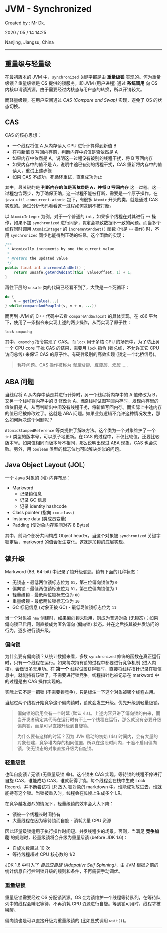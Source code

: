 # JVM - Synchronized

Created by : Mr Dk.

2020 / 05 / 14 14:25

Nanjing, Jiangsu, China

---

## 重量级与轻量级

在最初版本的 JVM 中，`synchronized` 关键字都是由 **重量级锁** 实现的。何为重量级锁？重量级锁是 OS 提供的锁服务，即 JVM (用户进程) 通过 **系统调用** 向 OS 内核申请锁资源。由于需要经过内核态与用户态的转换，所以开销较大。

而轻量级锁，在用户空间通过 *CAS (Compare and Swap)* 实现，避免了 OS 的状态切换。

## CAS

CAS 的核心思想：

* 一个线程将值 A 从内存读入 CPU 进行计算得到新值 B
* 在将新值 B 写回内存前，判断内存中的值是否依然是 A
* 如果内存中依然是 A，说明这一过程没有被别的线程干扰，将 B 写回内存
* 如果内存中的值不是 A，说明中途已有别的线程干扰，CAS 重新将内存中的值读入，重试上述步骤
* 如果 CAS 不成功，死循环重试，直至成功为止

其中，最关键的是 **判断内存的值是否依然是 A，并将 B 写回内存** 这一过程。这一过程包含两步，为了确保正确，这一过程不能被打断，需要是一个原子操作。在 `java.util.concurrent.atomic` 包下，有很多 `Atomic` 开头的类，就是通过 CAS 实现的。通过分析代码看看这一过程如何做到不被打断。

以 `AtomicInteger` 为例。对于一个普通的 `int`，如果多个线程在对其进行 `++` 操作，如果不加 `synchronized` 进行同步，肯定会导致数据不一致的问题。而当多个线程同时调用 `AtomicInteger` 的 `incrementAndGet()` 函数 (也是 `++` 操作) 时，不用 `synchronized` 同步也能得到正确的结果。这个函数的实现：

```java
/**
 * Atomically increments by one the current value.
 *
 * @return the updated value
 */
public final int incrementAndGet() {
    return unsafe.getAndAddInt(this, valueOffset, 1) + 1;
}
```

再往下层的 `unsafe` 类的代码已经看不到了，大致是一个死循环：

```java
do {
    v = getIntValue(...)
} while(compareAndSwapInt(v, v + n, ...))
```

而再到 JVM 的 C++ 代码中去看 `compareAndSwapInt` 的具体实现，在 x86 平台下，使用了一条指令来实现上述的两步操作，从而实现了原子性：

```
lock cmpxchg
```

其中，`cmpxchg` 指令实现了 CAS。而 `lock` 用于多核 CPU 的场景中，为了防止另一个 CPU core 干扰 CAS 的结果，需要用 `lock` 指令 (锁总线，不允许其它 CPU 访问总线) 来保证 CAS 的原子性。有硬件级别的高效实现 (锁定一个北桥信号)。

> 称呼问题。CAS 操作被称为 *轻量级锁*、*自旋锁*、*无锁*......

## ABA 问题

当线程将 A 从内存中读走并进行计算时，另一个线程将内存中的 A 值修改为 B，又另一个线程将内存中的 B 修改为 A。当原线程试图写回内存时，发现内存里的值依旧是 A，从而判断出中间没有线程干扰，将新值写回内存。而实际上中途内存的值已经被修改过了。这就是 ABA 问题。如果业务逻辑不允许这种情况发生，那么如何解决这个问题呢？

`AtomicStampedReference` 等类提供了解决方法。这个类为一个对象维护了一个 `int` 类型的版本号，可以原子地更新。在 CAS 的过程中，不仅比较值，还要比较版本号。如果值相同而版本号不相同，那么说明出现过 ABA 现象，CAS 也会失败。另外，用 `boolean` 类型的标志位也可以解决类似的问题。

## Java Object Layout (JOL)

一个 Java 对象的 (堆) 内存布局：

* Markword
    * 记录锁信息
    * 记录 GC 信息
    * 记录 identity hashcode
* Class pointer (指向 `xxx.class`)
* Instance data (类成员变量)
* Padding (使对象内存空间对齐 8 Bytes)

其中，前两个部分共同构成 Object header。当这个对象被 `synchronized` 关键字锁定后，markword 的值会发生变化。这就是加锁的底层实现。

## 锁升级

Markword (8B, 64-bit) 中记录了锁升级信息。锁有下面的几种状态：

* 无锁态 - 最低两位锁标志位为 `01`，第三位偏向锁位为 `0`
* 偏向锁 - 最低两位锁标志位为 `01`，第三位偏向锁位为 `1`
* 轻量级锁 - 最低两位锁标志位为 `00`
* 重量级锁 - 最低两位锁标志位为 `10`
* GC 标记信息 (对象正被 GC) - 最低两位锁标志位为 `11`

当一个对象被 `new` 创建时，如果偏向锁未启用，则成为普通对象 (无锁态)；如果偏向锁已启用，则直接成为匿名偏向 (偏向锁) 状态。并在之后按其被并发访问的行为，逐步进行锁升级。

### 偏向锁

为什么要有偏向锁？从统计数据来看，多数 `synchronized` 修饰的函数在真正运行时，只有一个线程在运行。如果每次持有锁的过程中都要进行竞争机制 (进入内核)，会做很多无用功。在 **第一个** 线程试图获得锁时，直接将线程指针记录在锁信息中，就能持有该锁了，不需要进行锁竞争。线程指针也被记录在 markword 中的过程是由 CAS 操作实现的。

实际上它不是一把锁 (不需要锁竞争)，只是标注一下这个对象被哪个线程占用。

当超过两个线程开始竞争这个偏向锁时，锁就会发生升级。优先升级到轻量级锁。

> 偏向锁的启用会有一个时延 (默认 4 s)。上述内容只讲了偏向锁的由来，而当开发者确定其代码在运行时有不止一个线程在运行，那么就没有必要升级偏向锁，而是可以直接升级到自旋锁。
>
> 为什么要有这样的时延？因为 JVM 启动的初始 (4s) 时间内，会有大量的对象创建，竞争堆内存的相同位置。所以在这段时间内，干脆不启用偏向锁，使无锁态的对象直接升级为自旋锁。

### 轻量级锁

也叫自旋锁 / 无锁 (无重量级锁 😂)。这个锁由 CAS 实现。等待锁的线程不停进行自旋 CAS，谁能成功 CAS，谁就获得了锁。每个线程会在栈中生成 Lock Record，并不断尝试将 LR 放入 锁对象的 markdown 中。谁能成功放进去，谁就能持有这个锁。当锁被重入时，线程会在栈帧上生成多个 LR。

在竞争越发激烈的情况下，轻量级锁的效率会大大下降：

* 锁被一个线程长时间持有
* 大量线程在因为等待锁而自旋 - 消耗大量 CPU 资源

因此轻量级锁适用于执行操作时间短、并发线程少的场景。否则，当满足 **竞争加剧** 的规则时，轻量级锁将会升级为重量级锁 (before JDK 1.6)：

* 自旋次数超过 10 次
* 等待线程超过 CPU 核心数的 1/2

JDK 1.6 中引入了 *自适应自旋 (Adapative Self Spinning)*，由 JVM 根据之前的统计信息自行控制锁升级的规则和条件，不再需要手动调优。

### 重量级锁

重量级锁需要经过 OS 分配锁资源。OS 会为锁维护一个线程等待队列，在等待队列中的线程会睡眠等待，不再消耗 CPU 资源进行自旋。等到锁可用时，线程才被唤醒。

偏向锁也是可以直接升级为重量级锁的 (比如显式调用 `wait()`)。

---

